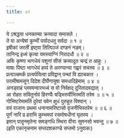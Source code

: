 ```yaml
---
title: ४९

---
```

ये ऽश्रद्धया धनकाम्या क्रव्यादा समासते ।  
ते वा अन्येषां कुम्भीं पर्यादधतु सर्वदा ॥ १ ॥    
इषीकां जरतीं इष्ट्वा तिल्पिञ्जं दण्डनं नडम्।  
तानिन्द्र इध्मं कृत्वा यमस्याग्निं निरादधौ ॥ २ ॥  
अविः कृष्णा भागधेयं पशूनां सीसं क्रव्यादुत चन्द्रं त आहुः ।  
माषाः पिष्टा भागधेयं हव्यं ते अरण्यान्या गह्वरं सचस्व ॥ ३ ॥  
प्रत्यञ्चमर्कं प्रत्यर्पयित्वा प्रविद्वान् पन्थां वि ह्याचकार ।  
परामीषामसून् दिदेश दीर्घेणायुषा समधादिहेमाम् ॥ ४ ॥  
अनड्वाहं प्लवमन्वारभध्वं स वो निर्वक्षद् दुरितादवद्यात् ।  
आ रोहत सवितुर्नावं हिरण्यैः षड्भिरुर्वीभिरमतिं तरेम ॥ ॥ ५ ॥  
गोभिष्टरेमामतिं दुरेवां यवेन क्षुधं पुरुहूत विश्वान् ।  
वयं राजानः प्रथमा धनानामरिष्टासो वृजनीभिस्तरेम ॥ ॥ ६ ॥  
पूर्णं नारि प्र हराभि कुम्भमपां रसमोषधीनां घृतस्य ।  
इमान् पातॄनमृतेना समङ्गधि स्थिरा वीराः सुमनसो भवन्तु ॥ ७ ॥  
(इति एकानृचनाम सप्तदशकाण्डे सप्तमो ऽनुवाकः)  